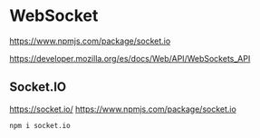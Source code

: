 # WebSocket

<https://www.npmjs.com/package/socket.io>

<https://developer.mozilla.org/es/docs/Web/API/WebSockets_API>

## Socket.IO

<https://socket.io/>
<https://www.npmjs.com/package/socket.io>

```sh
npm i socket.io
```